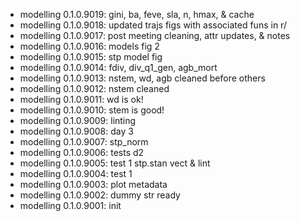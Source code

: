 -   modelling 0.1.0.9019: gini, ba, feve, sla, n, hmax, & cache
-   modelling 0.1.0.9018: updated trajs figs with associated funs in r/
-   modelling 0.1.0.9017: post meeting cleaning, attr updates, & notes
-   modelling 0.1.0.9016: models fig 2
-   modelling 0.1.0.9015: stp model fig
-   modelling 0.1.0.9014: fdiv, div_q1_gen, agb_mort
-   modelling 0.1.0.9013: nstem, wd, agb cleaned before others
-   modelling 0.1.0.9012: nstem cleaned
-   modelling 0.1.0.9011: wd is ok!
-   modelling 0.1.0.9010: stem is good!
-   modelling 0.1.0.9009: linting
-   modelling 0.1.0.9008: day 3
-   modelling 0.1.0.9007: stp_norm
-   modelling 0.1.0.9006: tests d2
-   modelling 0.1.0.9005: test 1 stp.stan vect & lint
-   modelling 0.1.0.9004: test 1
-   modelling 0.1.0.9003: plot metadata
-   modelling 0.1.0.9002: dummy str ready
-   modelling 0.1.0.9001: init
